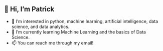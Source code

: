 ## 👋 Hi, I’m Patrick
- 👀 I’m interested in python, machine learning, artificial intelligence, data science, and data analytics.
- 🌱 I’m currently learning Machine Learning and the basics of Data Science.
- 📫 You can reach me through my email!

<!---
patvong224/patvong224 is a ✨ special ✨ repository because its `README.md` (this file) appears on your GitHub profile.
You can click the Preview link to take a look at your changes.
--->
